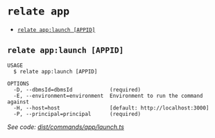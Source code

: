 `relate app`
============



* [`relate app:launch [APPID]`](#relate-applaunch-appid)

## `relate app:launch [APPID]`

```
USAGE
  $ relate app:launch [APPID]

OPTIONS
  -D, --dbmsId=dbmsId            (required)
  -E, --environment=environment  Environment to run the command against
  -H, --host=host                [default: http://localhost:3000]
  -P, --principal=principal      (required)
```

_See code: [dist/commands/app/launch.ts](https://github.com/neo-technology/daedalus/blob/v1.0.0/dist/commands/app/launch.ts)_
